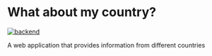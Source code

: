 # What about my country? #

[![backend](https://github.com/yanncarvalho/what-about-my-country/actions/workflows/backend-django.yml/badge.svg?branch=main)](https://github.com/yanncarvalho/what-about-my-country/actions/workflows/backend-django.yml)

A web application that provides information from different countries
